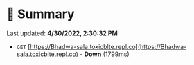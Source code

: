 # 📖 Summary
Last updated: **4/30/2022, 2:30:32 PM**

- `GET` [https://Bhadwa-sala.toxicblte.repl.co](https://Bhadwa-sala.toxicblte.repl.co) - **Down** (1799ms)
